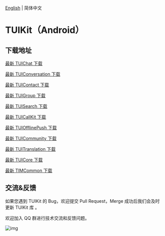 [English](./README.md) | 简体中文

# TUIKit（Android）

## 下载地址

[最新 TUIChat 下载](https://im.sdk.cloud.tencent.cn/download/tuikit/7.2.4146/android/TUIChat.zip)

[最新 TUIConversation 下载](https://im.sdk.cloud.tencent.cn/download/tuikit/7.2.4146/android/TUIConversation.zip)

[最新 TUIContact 下载](https://im.sdk.cloud.tencent.cn/download/tuikit/7.2.4146/android/TUIContact.zip)

[最新 TUIGroup 下载](https://im.sdk.cloud.tencent.cn/download/tuikit/7.2.4146/android/TUIGroup.zip)

[最新 TUISearch 下载](https://im.sdk.cloud.tencent.cn/download/tuikit/7.2.4146/android/TUISearch.zip)

[最新 TUICallKit 下载](https://im.sdk.cloud.tencent.cn/download/tuikit/7.2.4123/android/TUICallKit.zip)

[最新 TUIOfflinePush 下载](https://im.sdk.cloud.tencent.cn/download/tuikit/7.2.4146/android/TUIOfflinePush.zip)

[最新 TUICommunity 下载](https://im.sdk.cloud.tencent.cn/download/tuikit/7.2.4146/android/TUICommunity.zip)

[最新 TUITranslation 下载](https://im.sdk.cloud.tencent.cn/download/tuikit/7.2.4146/android/TUITranslation.zip)

[最新 TUICore 下载](https://im.sdk.cloud.tencent.cn/download/tuikit/7.2.4146/android/TUICore.zip)

[最新 TIMCommon 下载](https://im.sdk.cloud.tencent.cn/download/tuikit/7.2.4146/android/TIMCommon.zip)

## 交流&反馈

如果您遇到 TUIKit 的 Bug，欢迎提交  Pull Request，Merge 成功后我们会及时更新 TUIKit 库 。

欢迎加入 QQ 群进行技术交流和反馈问题。

![img]( https://im.sdk.qcloud.com/tools/resource/officialwebsite/pictures/doc_tuikit_qq_group.jpg)
